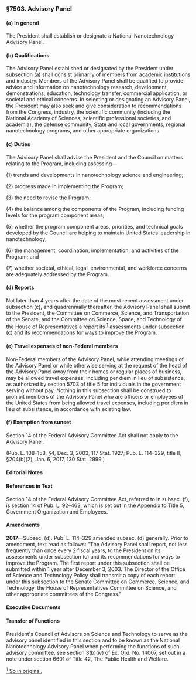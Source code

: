 ### §7503. Advisory Panel ###

#### (a) In general ####

The President shall establish or designate a National Nanotechnology Advisory Panel.

#### (b) Qualifications ####

The Advisory Panel established or designated by the President under subsection (a) shall consist primarily of members from academic institutions and industry. Members of the Advisory Panel shall be qualified to provide advice and information on nanotechnology research, development, demonstrations, education, technology transfer, commercial application, or societal and ethical concerns. In selecting or designating an Advisory Panel, the President may also seek and give consideration to recommendations from the Congress, industry, the scientific community (including the National Academy of Sciences, scientific professional societies, and academia), the defense community, State and local governments, regional nanotechnology programs, and other appropriate organizations.

#### (c) Duties ####

The Advisory Panel shall advise the President and the Council on matters relating to the Program, including assessing—

(1) trends and developments in nanotechnology science and engineering;

(2) progress made in implementing the Program;

(3) the need to revise the Program;

(4) the balance among the components of the Program, including funding levels for the program component areas;

(5) whether the program component areas, priorities, and technical goals developed by the Council are helping to maintain United States leadership in nanotechnology;

(6) the management, coordination, implementation, and activities of the Program; and

(7) whether societal, ethical, legal, environmental, and workforce concerns are adequately addressed by the Program.

#### (d) Reports ####

Not later than 4 years after the date of the most recent assessment under subsection (c), and quadrennially thereafter, the Advisory Panel shall submit to the President, the Committee on Commerce, Science, and Transportation of the Senate, and the Committee on Science, Space, and Technology of the House of Representatives a report its <sup><a href="#7503_1_target" name="7503_1">1</a></sup> assessments under subsection (c) and its recommendations for ways to improve the Program.

#### (e) Travel expenses of non-Federal members ####

Non-Federal members of the Advisory Panel, while attending meetings of the Advisory Panel or while otherwise serving at the request of the head of the Advisory Panel away from their homes or regular places of business, may be allowed travel expenses, including per diem in lieu of subsistence, as authorized by section 5703 of title 5 for individuals in the government serving without pay. Nothing in this subsection shall be construed to prohibit members of the Advisory Panel who are officers or employees of the United States from being allowed travel expenses, including per diem in lieu of subsistence, in accordance with existing law.

#### (f) Exemption from sunset ####

Section 14 of the Federal Advisory Committee Act shall not apply to the Advisory Panel.

(Pub. L. 108–153, §4, Dec. 3, 2003, 117 Stat. 1927; Pub. L. 114–329, title II, §204(b)(2), Jan. 6, 2017, 130 Stat. 2999.)

#### **Editorial Notes** ####

#### References in Text ####

Section 14 of the Federal Advisory Committee Act, referred to in subsec. (f), is section 14 of Pub. L. 92–463, which is set out in the Appendix to Title 5, Government Organization and Employees.

#### Amendments ####

**2017**—Subsec. (d). Pub. L. 114–329 amended subsec. (d) generally. Prior to amendment, text read as follows: "The Advisory Panel shall report, not less frequently than once every 2 fiscal years, to the President on its assessments under subsection (c) and its recommendations for ways to improve the Program. The first report under this subsection shall be submitted within 1 year after December 3, 2003. The Director of the Office of Science and Technology Policy shall transmit a copy of each report under this subsection to the Senate Committee on Commerce, Science, and Technology, the House of Representatives Committee on Science, and other appropriate committees of the Congress."

#### **Executive Documents** ####

#### Transfer of Functions ####

President's Council of Advisors on Science and Technology to serve as the advisory panel identified in this section and to be known as the National Nanotechnology Advisory Panel when performing the functions of such advisory committee, see section 3(b)(iv) of Ex. Ord. No. 14007, set out in a note under section 6601 of Title 42, The Public Health and Welfare.

[<sup>1</sup> So in original.](#7503_1)